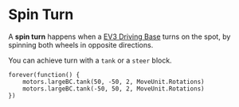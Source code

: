# Spin Turn

A **spin turn** happens when a [EV3 Driving Base](https://le-www-live-s.legocdn.com/sc/media/lessons/mindstorms-ev3/building-instructions/ev3-rem-driving-base-79bebfc16bd491186ea9c9069842155e.pdf) turns on the spot, by spinning both wheels in opposite directions.

You can achieve turn with a ``tank`` or a ``steer`` block.

```blocks
forever(function() {
    motors.largeBC.tank(50, -50, 2, MoveUnit.Rotations)
    motors.largeBC.tank(-50, 50, 2, MoveUnit.Rotations)
})
```